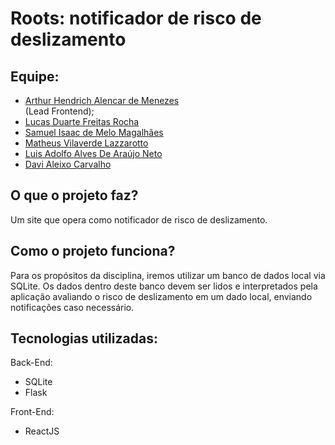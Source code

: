 <h1>Roots: notificador de risco de deslizamento</h1>

<h2>Equipe:</h2>

<ul>
<li><a href = "https://www.linkedin.com/in/arthur-hendrich-b30885153/" target = "_blank">Arthur Hendrich Alencar de Menezes</a></li> (Lead Frontend);
<li><a href = "https://www.linkedin.com/in/lucas-rocha-603683246/" target = "_blank">Lucas Duarte Freitas Rocha</a></li>
<li><a href ="https://www.linkedin.com/in/isaacmagl/" target = "_blank">Samuel Isaac de Melo Magalhães</li></a></li>
<li><a href = "https://www.linkedin.com/in/matheus-lazzarotto/" target = "_blank">Matheus Vilaverde Lazzarotto</a></li>
<li><a href = "https://www.linkedin.com/in/luis-adolfo-araujo-703a721aa/" target = "_blank">Luis Adolfo Alves De Araújo Neto</a></li>
<li><a href = "https://www.linkedin.com/in/davi-aleixo-548b55b8/" target = "_blank">Davi Aleixo Carvalho</a></li>
</ul>
<h2> O que o projeto faz? </h2>
  
<p>Um site que opera como notificador de risco de deslizamento.</p>

<h2> Como o projeto funciona? </h2>
<p>Para os propósitos da disciplina, iremos utilizar um banco de dados local via SQLite. Os dados dentro deste banco devem ser lidos e interpretados pela aplicação avaliando o risco de deslizamento em um dado local, enviando notificações caso necessário.</p>

<h2>Tecnologias utilizadas:</h2>

Back-End:
<br>
<ul> 
  <li>SQLite</li>
  <li>Flask</li>
</ul>

Front-End:
<br>
<ul> 
  <li>ReactJS</li>
</ul>
